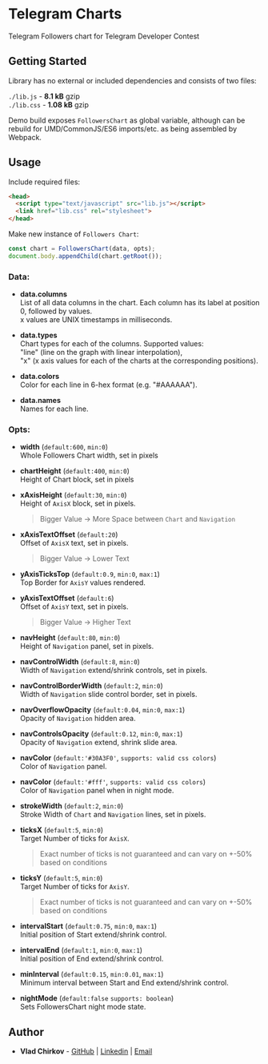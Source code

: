 # Telegram Charts

Telegram Followers chart for Telegram Developer Contest

## Getting Started

Library has no external or included dependencies and consists of two files:

`./lib.js` - **8.1 kB** gzip  
`./lib.css` - **1.08 kB** gzip

Demo build exposes `FollowersChart` as global variable, although can be rebuild for UMD/CommonJS/ES6 imports/etc. as being assembled by Webpack.

## Usage

Include required files:

```html
<head>
  <script type="text/javascript" src="lib.js"></script>
  <link href="lib.css" rel="stylesheet">
</head>

```

Make new instance of `Followers Chart`:

```js
const chart = FollowersChart(data, opts);
document.body.appendChild(chart.getRoot());
```
### Data:
* **data.columns**  
List of all data columns in the chart. Each column has its label at position 0, followed by values.  
x values are UNIX timestamps in milliseconds.
  
* **data.types**  
Chart types for each of the columns. Supported values:  
  "line" (line on the graph with linear interpolation),  
  "x" (x axis values for each of the charts at the corresponding positions).
  
* **data.colors**  
Color for each line in 6-hex format (e.g. "#AAAAAA").

* **data.names**  
Names for each line.

### Opts:
* **width** (`default:600`, `min:0`)  
Whole Followers Chart width, set in pixels

* **chartHeight** (`default:400`, `min:0`)  
Height of Chart block, set in pixels

* **xAxisHeight** (`default:30`, `min:0`)  
Height of `AxisX` block, set in pixels.
  > Bigger Value -> More Space between `Chart` and `Navigation`

* **xAxisTextOffset** (`default:20`)  
Offset of `AxisX` text, set in pixels. 
  > Bigger Value -> Lower Text

* **yAxisTicksTop** (`default:0.9`, `min:0`, `max:1`)  
Top Border for `AxisY` values rendered. 

* **yAxisTextOffset** (`default:6`)  
Offset of `AxisY` text, set in pixels. 
  > Bigger Value -> Higher Text

* **navHeight** (`default:80`, `min:0`)  
Height of `Navigation` panel, set in pixels.

* **navControlWidth** (`default:8`, `min:0`)  
Width of `Navigation` extend/shrink controls, set in pixels.

* **navControlBorderWidth** (`default:2`, `min:0`)  
Width of `Navigation` slide control border, set in pixels.

* **navOverflowOpacity** (`default:0.04`, `min:0`, `max:1`)  
Opacity of `Navigation` hidden area.

* **navControlsOpacity** (`default:0.12`, `min:0`, `max:1`)  
Opacity of `Navigation` extend, shrink slide area.

* **navColor** (`default:'#30A3F0'`, `supports: valid css colors`)  
Color of `Navigation` panel.

* **navColor** (`default:'#fff'`, `supports: valid css colors`)  
Color of `Navigation` panel when in night mode.

* **strokeWidth** (`default:2`, `min:0`)  
Stroke Width of `Chart` and `Navigation` lines, set in pixels.

* **ticksX** (`default:5`, `min:0`)  
Target Number of ticks for `AxisX`.  
  > Exact number of ticks is not guaranteed and can vary on +-50% based on conditions 

* **ticksY** (`default:5`, `min:0`)  
Target Number of ticks for `AxisY`.  
  > Exact number of ticks is not guaranteed and can vary on +-50% based on conditions 

* **intervalStart** (`default:0.75`, `min:0`, `max:1`)  
Initial position of Start extend/shrink control.

* **intervalEnd** (`default:1`, `min:0`, `max:1`)  
Initial position of End extend/shrink control.

* **minInterval** (`default:0.15`, `min:0.01`, `max:1`)  
Minimum interval between Start and End extend/shrink control.

* **nightMode** (`default:false` `supports: boolean`)  
Sets FollowersChart night mode state.

## Author

* **Vlad Chirkov** - [GitHub](https://github.com/vchirkov) | [Linkedin](https://www.linkedin.com/in/vchirkov/) | [Email](mailto:vlad.chirkou@gmail.com)

